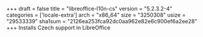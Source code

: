 +++
draft = false
title = "libreoffice-l10n-cs"
version = "5.2.3.2-4"
categories = ['locale-extra']
arch = "x86_64"
size = "3250308"
usize = "29533339"
sha1sum = "2126ea253fca92dc0aa962e82e6c900ef6a2ee28"
+++
Installs Czech support in LibreOffice